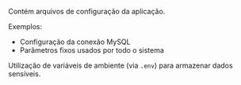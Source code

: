 Contém arquivos de configuração da aplicação.

Exemplos:
- Configuração da conexão MySQL
- Parâmetros fixos usados por todo o sistema

Utilização de variáveis de ambiente (via `.env`) para armazenar dados sensíveis.